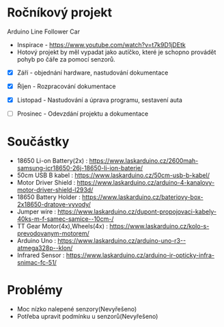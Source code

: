  # Ročníkový projekt
  Arduino Line Follower Car
 - Inspirace - https://www.youtube.com/watch?v=t7k9D1jDEtk 
 - Hotový projekt by měl vypadat jako autíčko, které je schopno provádět pohyb po čáře za pomocí senzorů.
 - [x] Září - objednání hardware, nastudování dokumentace
 
 - [x] Říjen - Rozpracování dokumentace
 
 - [x] Listopad - Nastudování a úprava programu, sestavení auta 
 
 - [ ] Prosinec - Odevzdání projektu a dokumentace

# Součástky

- 18650 Li-on Battery(2x) : https://www.laskarduino.cz/2600mah-samsung-icr18650-26j-18650-li-ion-baterie/
- 50cm USB B kabel : https://www.laskarduino.cz/50cm-usb-b-kabel/
- Motor Driver Shield : https://www.laskarduino.cz/arduino-4-kanalovy-motor-driver-shield-l293d/
- 18650 Battery Holder : https://www.laskarduino.cz/bateriovy-box-2x18650-dratove-vyvody/
- Jumper wire : https://www.laskarduino.cz/dupont-propojovaci-kabely-40ks-m-f-samec-samice--10cm-/
-  TT Gear Motor(4x),Wheels(4x) : https://www.laskarduino.cz/kolo-s-prevodovanym-motorem/
- Arduino Uno : https://www.laskarduino.cz/arduino-uno-r3--atmega328p--klon/
- Infrared Sensor : https://www.laskarduino.cz/arduino-ir-opticky-infra-snimac-fc-51/

# Problémy 
- Moc nízko nalepené senzory(Nevyřešeno)
- Potřeba upravit podmínku u senzorů(Nevyřešeno)
